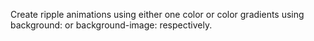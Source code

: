 Create ripple animations using either one color or color gradients using background: or background-image: respectively.
